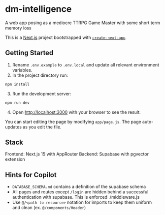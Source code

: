 # dm-intelligence
A web app posing as a mediocre TTRPG Game Master with some short term memory loss

This is a [Next.js](https://nextjs.org) project bootstrapped with [`create-next-app`](https://github.com/vercel/next.js/tree/canary/packages/create-next-app).

## Getting Started
1. Rename `.env.example` to `.env.local` and update all relevant environment variables. 
2. In the project directory run:
```bash
npm install
```
3. Run the development server:
```bash
npm run dev
```
4. Open [http://localhost:3000](http://localhost:3000) with your browser to see the result.

You can start editing the page by modifying `app/page.js`. The page auto-updates as you edit the file.

## Stack
Frontend: Next.js 15 with AppRouter
Backend: Supabase with pgvector extension

## Hints for Copilot
- `DATABASE_SCHEMA.md` contains a definition of the supabase schema
- All pages and routes except `/login` are hidden behind a successful authentication with supabase. This is enforced ./middleware.js
- Use `@/<path to resource>` notation for imports to keep them uniform and clean (ex. `@/components/Header`)
